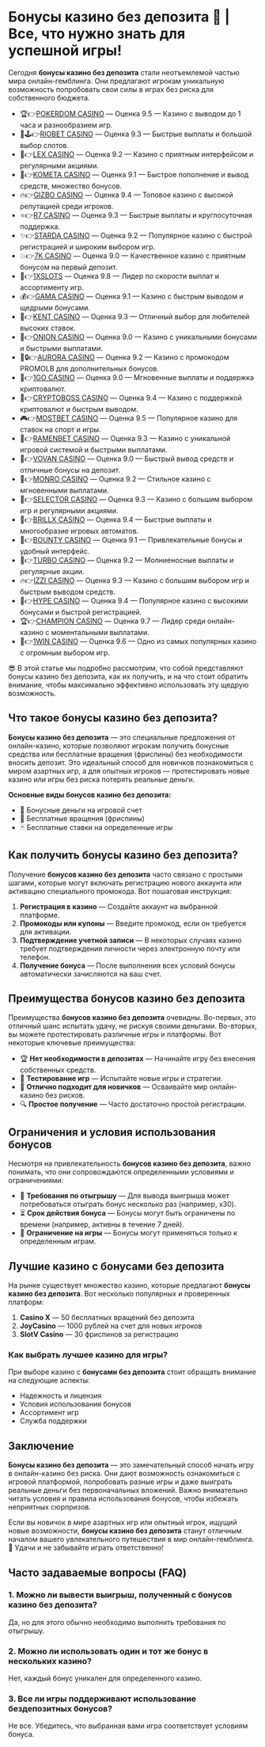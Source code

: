 # Бонусы казино без депозита 🎰 | Все, что нужно знать для успешной игры!
Сегодня **бонусы казино без депозита** стали неотъемлемой частью мира онлайн-гемблинга. Они предлагают игрокам уникальную возможность попробовать свои силы в играх без риска для собственного бюджета. 
- 🏆👉[POKERDOM CASINO](https://brandplay.link/Bxg7SC7H) — Оценка 9.5 — Казино с выводом до 1 часа и разнообразием игр.
- 🌟🕹️👉[RIOBET CASINO](https://brandplay.link/dtx89f2L) — Оценка 9.3 — Быстрые выплаты и большой выбор слотов.
- 🎲👉[LEX CASINO](https://brandplay.link/2HFTmBc8) — Оценка 9.2 — Казино с приятным интерфейсом и регулярными акциями.
- 🚀👉[KOMETA CASINO](https://brandplay.link/tLG15CCb) — Оценка 9.1 — Быстрое пополнение и вывод средств, множество бонусов.
- 🔥👉[GIZBO CASINO](https://gizbo-tea02.com/c8e962e89) — Оценка 9.4 — Топовое казино с высокой репутацией среди игроков.
- ⭐👉[R7 CASINO](https://brandplay.link/zPmNmTWG) — Оценка 9.3 — Быстрые выплаты и круглосуточная поддержка.
- ✨👉[STARDA CASINO](https://brandplay.link/cpFQbWKn) — Оценка 9.2 — Популярное казино с быстрой регистрацией и широким выбором игр.
- 💥👉[7K CASINO](https://brandplay.link/dd46bNgD) — Оценка 9.0 — Качественное казино с приятным бонусом на первый депозит.
- 💸👉[1XSLOTS](https://brandplay.link/R4xfxqdm) — Оценка 9.8 — Лидер по скорости выплат и ассортименту игр.
- 💰👉[GAMA CASINO](https://brandplay.link/zrZpLFTP) — Оценка 9.1 — Казино с быстрым выводом и щедрыми бонусами.
- 🎯👉[KENT CASINO](https://passage-through-deserts.com/de0514c15) — Оценка 9.3 — Отличный выбор для любителей высоких ставок.
- 🧅👉[ONION CASINO](https://obclk001-2d.top/click?offer_id=986&partner_id=10542&landing_id=1798&utm_medium=affiliate&sub_1=oncasino3) — Оценка 9.0 — Казино с уникальными бонусами и быстрыми выплатами.
- 🌌🔒👉[AURORA CASINO](https://10trafic-stat2.com/click/668546566bcc6313411604c7/6766/15114/subaccount?promocode=PROMOLB) — Оценка 9.2 — Казино с промокодом PROMOLB для дополнительных бонусов.
- 🚀👉[1GO CASINO](https://1go-ircp01.com/ce015f410) — Оценка 9.0 — Мгновенные выплаты и поддержка криптовалют.
- 🏦👉[CRYPTOBOSS CASINO](https://cryptobossc.online/d847bcfa9) — Оценка 9.4 — Казино с поддержкой криптовалют и быстрым выводом.
- 🎮👉[MOSTBET CASINO](https://ktbtis024ifqfn0mst.com/beQs) — Оценка 9.5 — Популярное казино для ставок на спорт и игры.
- 🍜👉[RAMENBET CASINO](https://get.saltyram.com/ru/registration?apkpop=0&partner=p24970p3296034p5526) — Оценка 9.3 — Казино с уникальной игровой системой и быстрыми выплатами.
- 🎰👉[VOVAN CASINO](https://vovan.site/d2375cf9b) — Оценка 9.0 — Быстрый вывод средств и отличные бонусы на депозит.
- 🎩👉[MONRO CASINO](https://mnr-ircp01.com/c3ce72a2c) — Оценка 9.2 — Стильное казино с мгновенными выплатами.
- 🎯👉[SELECTOR CASINO](https://gosel.pl/SELVK) — Оценка 9.3 — Казино с большим выбором игр и регулярными акциями.
- 💎👉[BRILLX CASINO](https://brillx.pub/BRIVK) — Оценка 9.4 — Быстрые выплаты и многообразие игровых автоматов.
- 🎁👉[BOUNTY CASINO](https://bounty-casino.de/BOVK) — Оценка 9.1 — Привлекательные бонусы и удобный интерфейс.
- 🚗👉[TURBO CASINO](https://turbo-casino.pro/TURVK) — Оценка 9.2 — Молниеносные выплаты и регулярные акции.
- 🔥👉[IZZI CASINO](https://izzi-fr03.com/ca7c8a7b7) — Оценка 9.3 — Казино с большим выбором игр и быстрым выводом средств.
- 🎉👉[HYPE CASINO](https://hypekaz.com/dc2f44ad0) — Оценка 9.4 — Популярное казино с высокими бонусами и быстрой регистрацией.
- 🏆👉[CHAMPION CASINO](https://champcasino.ink/pobeda/doa-hats?p80412p305331p112c) — Оценка 9.7 — Лидер среди онлайн-казино с моментальными выплатами.
- 🥇👉[1WIN CASINO](https://brandplay.link/6F5VqbyZ) — Оценка 9.6 — Одно из самых популярных казино с огромным выбором игр.

😎 В этой статье мы подробно рассмотрим, что собой представляют бонусы казино без депозита, как их получить, и на что стоит обратить внимание, чтобы максимально эффективно использовать эту щедрую возможность.

## Что такое бонусы казино без депозита?

**Бонусы казино без депозита** — это специальные предложения от онлайн-казино, которые позволяют игрокам получить бонусные средства или бесплатные вращения (фриспины) без необходимости вносить депозит. Это идеальный способ для новичков познакомиться с миром азартных игр, а для опытных игроков — протестировать новые казино или игры без риска потерять реальные деньги.

**Основные виды бонусов казино без депозита:**
- 💸 Бонусные деньги на игровой счет
- 🔄 Бесплатные вращения (фриспины)
- 🃏 Бесплатные ставки на определенные игры

## Как получить бонусы казино без депозита?

Получение **бонусов казино без депозита** часто связано с простыми шагами, которые могут включать регистрацию нового аккаунта или активацию специального промокода. Вот пошаговая инструкция:

1. **Регистрация в казино** — Создайте аккаунт на выбранной платформе.
2. **Промокоды или купоны** — Введите промокод, если он требуется для активации.
3. **Подтверждение учетной записи** — В некоторых случаях казино требует подтверждения личности через электронную почту или телефон.
4. **Получение бонуса** — После выполнения всех условий бонусы автоматически зачисляются на ваш счет.

## Преимущества бонусов казино без депозита

Преимущества **бонусов казино без депозита** очевидны. Во-первых, это отличный шанс испытать удачу, не рискуя своими деньгами. Во-вторых, вы можете протестировать различные игры и платформы. Вот некоторые ключевые преимущества:

- 🏆 **Нет необходимости в депозитах** — Начинайте игру без внесения собственных средств.
- 🎲 **Тестирование игр** — Испытайте новые игры и стратегии.
- 💼 **Отлично подходит для новичков** — Осваивайте мир онлайн-казино без рисков.
- 🔍 **Простое получение** — Часто достаточно простой регистрации.

## Ограничения и условия использования бонусов

Несмотря на привлекательность **бонусов казино без депозита**, важно понимать, что они сопровождаются определенными условиями и ограничениями:

- 🔄 **Требования по отыгрышу** — Для вывода выигрыша может потребоваться отыграть бонус несколько раз (например, x30).
- ⏳ **Срок действия бонуса** — Бонусы могут быть ограничены по времени (например, активны в течение 7 дней).
- 🎯 **Ограничение на игры** — Бонусы могут применяться только к определенным играм.

## Лучшие казино с бонусами без депозита

На рынке существует множество казино, которые предлагают **бонусы казино без депозита**. Вот несколько популярных и проверенных платформ:

1. **Casino X** — 50 бесплатных вращений без депозита
2. **JoyCasino** — 1000 рублей на счет для новых игроков
3. **SlotV Casino** — 30 фриспинов за регистрацию

### Как выбрать лучшее казино для игры?

При выборе казино с **бонусами без депозита** стоит обращать внимание на следующие аспекты:
- Надежность и лицензия
- Условия использования бонусов
- Ассортимент игр
- Служба поддержки

## Заключение

**Бонусы казино без депозита** — это замечательный способ начать игру в онлайн-казино без риска. Они дают возможность ознакомиться с игровой платформой, попробовать разные игры и даже выиграть реальные деньги без первоначальных вложений. Важно внимательно читать условия и правила использования бонусов, чтобы избежать неприятных сюрпризов.

Если вы новичок в мире азартных игр или опытный игрок, ищущий новые возможности, **бонусы казино без депозита** станут отличным началом вашего увлекательного путешествия в мир онлайн-гемблинга. 🎉 Удачи и не забывайте играть ответственно!

## Часто задаваемые вопросы (FAQ)

### 1. Можно ли вывести выигрыш, полученный с бонусов казино без депозита?
Да, но для этого обычно необходимо выполнить требования по отыгрышу.

### 2. Можно ли использовать один и тот же бонус в нескольких казино?
Нет, каждый бонус уникален для определенного казино.

### 3. Все ли игры поддерживают использование бездепозитных бонусов?
Не все. Убедитесь, что выбранная вами игра соответствует условиям бонуса.
